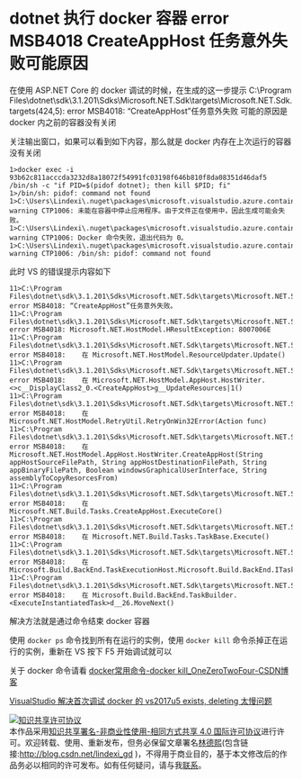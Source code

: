 # dotnet 执行 docker 容器 error MSB4018 CreateAppHost 任务意外失败可能原因

在使用 ASP.NET Core 的 docker 调试的时候，在生成的这一步提示 C:\Program Files\dotnet\sdk\3.1.201\Sdks\Microsoft.NET.Sdk\targets\Microsoft.NET.Sdk.targets(424,5): error MSB4018: “CreateAppHost”任务意外失败 可能的原因是 docker 内之前的容器没有关闭

<!--more-->
<!-- CreateTime:2020/8/28 8:44:52 -->



关注输出窗口，如果可以看到如下内容，那么就是 docker 内存在上次运行的容器没有关闭

```
1>docker exec -i 93b62c811acccda3232d8a18072f54991fc03198f646b810f8da08351d46daf5 /bin/sh -c "if PID=$(pidof dotnet); then kill $PID; fi"
1>/bin/sh: pidof: command not found
1>C:\Users\Lindexi\.nuget\packages\microsoft.visualstudio.azure.containers.tools.targets\1.10.8\build\Container.targets(138,5): warning CTP1006: 未能在容器中停止应用程序。由于文件正在使用中，因此生成可能会失败。
1>C:\Users\Lindexi\.nuget\packages\microsoft.visualstudio.azure.containers.tools.targets\1.10.8\build\Container.targets(138,5): warning CTP1006: Docker 命令失败，退出代码为 0。
1>C:\Users\Lindexi\.nuget\packages\microsoft.visualstudio.azure.containers.tools.targets\1.10.8\build\Container.targets(138,5): warning CTP1006: /bin/sh: pidof: command not found
```

此时 VS 的错误提示内容如下

```
11>C:\Program Files\dotnet\sdk\3.1.201\Sdks\Microsoft.NET.Sdk\targets\Microsoft.NET.Sdk.targets(424,5): error MSB4018: “CreateAppHost”任务意外失败。
11>C:\Program Files\dotnet\sdk\3.1.201\Sdks\Microsoft.NET.Sdk\targets\Microsoft.NET.Sdk.targets(424,5): error MSB4018: Microsoft.NET.HostModel.HResultException: 8007006E
11>C:\Program Files\dotnet\sdk\3.1.201\Sdks\Microsoft.NET.Sdk\targets\Microsoft.NET.Sdk.targets(424,5): error MSB4018:    在 Microsoft.NET.HostModel.ResourceUpdater.Update()
11>C:\Program Files\dotnet\sdk\3.1.201\Sdks\Microsoft.NET.Sdk\targets\Microsoft.NET.Sdk.targets(424,5): error MSB4018:    在 Microsoft.NET.HostModel.AppHost.HostWriter.<>c__DisplayClass2_0.<CreateAppHost>g__UpdateResources|1()
11>C:\Program Files\dotnet\sdk\3.1.201\Sdks\Microsoft.NET.Sdk\targets\Microsoft.NET.Sdk.targets(424,5): error MSB4018:    在 Microsoft.NET.HostModel.RetryUtil.RetryOnWin32Error(Action func)
11>C:\Program Files\dotnet\sdk\3.1.201\Sdks\Microsoft.NET.Sdk\targets\Microsoft.NET.Sdk.targets(424,5): error MSB4018:    在 Microsoft.NET.HostModel.AppHost.HostWriter.CreateAppHost(String appHostSourceFilePath, String appHostDestinationFilePath, String appBinaryFilePath, Boolean windowsGraphicalUserInterface, String assemblyToCopyResorcesFrom)
11>C:\Program Files\dotnet\sdk\3.1.201\Sdks\Microsoft.NET.Sdk\targets\Microsoft.NET.Sdk.targets(424,5): error MSB4018:    在 Microsoft.NET.Build.Tasks.CreateAppHost.ExecuteCore()
11>C:\Program Files\dotnet\sdk\3.1.201\Sdks\Microsoft.NET.Sdk\targets\Microsoft.NET.Sdk.targets(424,5): error MSB4018:    在 Microsoft.NET.Build.Tasks.TaskBase.Execute()
11>C:\Program Files\dotnet\sdk\3.1.201\Sdks\Microsoft.NET.Sdk\targets\Microsoft.NET.Sdk.targets(424,5): error MSB4018:    在 Microsoft.Build.BackEnd.TaskExecutionHost.Microsoft.Build.BackEnd.ITaskExecutionHost.Execute()
11>C:\Program Files\dotnet\sdk\3.1.201\Sdks\Microsoft.NET.Sdk\targets\Microsoft.NET.Sdk.targets(424,5): error MSB4018:    在 Microsoft.Build.BackEnd.TaskBuilder.<ExecuteInstantiatedTask>d__26.MoveNext()
```

解决方法就是通过命令结束 docker 容器

使用 `docker ps` 命令找到所有在运行的实例，使用 `docker kill` 命令杀掉正在运行的实例，重新在 VS 按下 F5 开始调试就可以

关于 docker 命令请看 [docker常用命令-docker kill_OneZeroTwoFour-CSDN博客](https://blog.csdn.net/zhangzehai2234/article/details/102810772 )

[VisualStudio 解决首次调试 docker 的 vs2017u5 exists, deleting 太慢问题](https://blog.lindexi.com/post/VisualStudio-%E8%A7%A3%E5%86%B3%E9%A6%96%E6%AC%A1%E8%B0%83%E8%AF%95-docker-%E7%9A%84-vs2017u5-exists,-deleting-%E5%A4%AA%E6%85%A2%E9%97%AE%E9%A2%98.html)

<a rel="license" href="http://creativecommons.org/licenses/by-nc-sa/4.0/"><img alt="知识共享许可协议" style="border-width:0" src="https://licensebuttons.net/l/by-nc-sa/4.0/88x31.png" /></a><br />本作品采用<a rel="license" href="http://creativecommons.org/licenses/by-nc-sa/4.0/">知识共享署名-非商业性使用-相同方式共享 4.0 国际许可协议</a>进行许可。欢迎转载、使用、重新发布，但务必保留文章署名[林德熙](http://blog.csdn.net/lindexi_gd)(包含链接:http://blog.csdn.net/lindexi_gd )，不得用于商业目的，基于本文修改后的作品务必以相同的许可发布。如有任何疑问，请与我[联系](mailto:lindexi_gd@163.com)。

